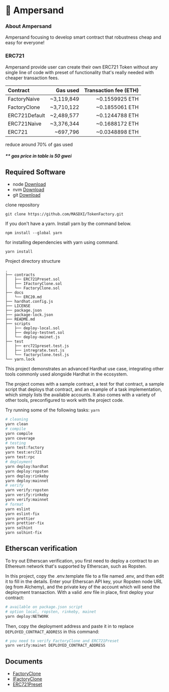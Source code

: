 # 🔣 Ampersand

### About Ampersand

Ampersand focusing to develop smart contract that robustness cheap and easy for everyone!

### ERC721

Ampersand provide user can create their own ERC721 Token without any single line of code with preset of functionality that's really needed with cheaper transaction fees.

| Contract      |   Gas used | Transaction fee (ETH) |
| :------------ | ---------: | --------------------: |
| FactoryNaive  | ~3,119,849 |        ~0.1559925 ETH |
| FactoryClone  | ~3,710,122 |        ~0.1855061 ETH |
| ERC721Default | ~2,489,577 |        ~0.1244788 ETH |
| ERC721Naive   | ~3,376,344 |        ~0.1688172 ETH |
| ERC721  |   ~697,796 |        ~0.0348898 ETH |
reduce around 70% of gas used
##### \*\* gas price in table is 50 gwei 

## Required Software

- node [Download](https://nodejs.org/en/)
- nvm [Download](https://github.com/nvm-sh/nvm#installing-and-updating)
- git [Download](https://git-scm.com/)

clone repository

```shell
git clone https://github.com/MASDXI/TokenFactory.git
```

If you don't have a yarn. Install yarn by the command below.

```shell
npm install --global yarn
```

for installing dependencies with yarn using command.

```shell
yarn install
```

Project directory structure

```
.
├── contracts
│   ├── ERC721Preset.sol
│   ├── IFactoryClone.sol
│   └── FactoryClone.sol
├── docs
│   └── ERC20.md
├── hardhat.config.js
├── LICENSE
├── package.json
├── package-lock.json
├── README.md
├── scripts
│   ├── deploy-local.sol
│   ├── deploy-testnet.sol
│   └── deploy-mainet.js
├── test
│   ├── erc721preset.test.js
│   ├── intregrate.test.js
│   └── factoryclone.test.js
└── yarn.lock
```

This project demonstrates an advanced Hardhat use case, integrating other tools commonly used alongside Hardhat in the ecosystem.

The project comes with a sample contract, a test for that contract, a sample script that deploys that contract, and an example of a task implementation, which simply lists the available accounts. It also comes with a variety of other tools, preconfigured to work with the project code.

Try running some of the following tasks: `yarn`

```bash
# cleaning
yarn clean
# compile
yarn compile
yarn coverage
# testing
yarn test:factory
yarn test:erc721
yarn test:rpc
# deployment
yarn deploy:hardhat
yarn deploy:ropsten
yarn deploy:rinkeby
yarn deploy:mainnet
# verify
yarn verify:ropsten
yarn verify:rinkeby
yarn verify:mainnet
# format
yarn eslint
yarn eslint-fix
yarn prettier
yarn prettier-fix
yarn solhint
yarn solhint-fix
```

## Etherscan verification

To try out Etherscan verification, you first need to deploy a contract to an Ethereum network that's supported by Etherscan, such as Ropsten.

In this project, copy the .env.template file to a file named .env, and then edit it to fill in the details. Enter your Etherscan API key, your Ropsten node URL (eg from Alchemy), and the private key of the account which will send the deployment transaction. With a valid .env file in place, first deploy your contract:

```bash
# available on package.json script 
# option local, ropsten, rinkeby, mainet
yarn deploy:NETWORK
```

Then, copy the deployment address and paste it in to replace `DEPLOYED_CONTRACT_ADDRESS` in this command:

```bash
# you need to verify FactoryClone and ERC721Preset
yarn verify:mainet DEPLOYED_CONTRACT_ADDRESS
```

## Documents

- [FactoryClone](./docs/FactoryClone.md)
- [IFactoryClone](./docs/IFactoryClone.md)
- [ERC721Preset](./docs/ERC721Preset.md)
